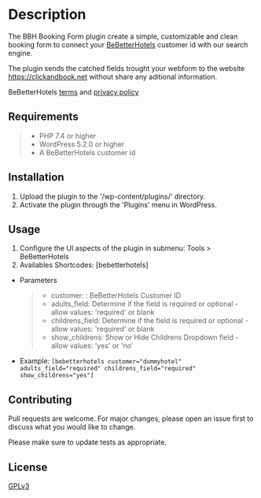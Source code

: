 # Description

The BBH Booking Form plugin create a simple, customizable and clean booking form to connect your [BeBetterHotels](https://www.bebetterhotels.com/) customer id with our search engine.

The plugin sends the catched fields trought your webform to the website https://clickandbook.net without share any aditional information.

BeBetterHotels [terms](https://www.bebetterhotels.com/terms/) and [privacy policy](https://www.bebetterhotels.com/politicas-de-privacidad/)

## Requirements
> * PHP 7.4 or higher
> * WordPress 5.2.0 or higher
> * A BeBetterHotels customer id

## Installation

1. Upload the plugin to the '/wp-content/plugins/' directory.
2. Activate the plugin through the 'Plugins' menu in WordPress.

## Usage
1. Configure the UI aspects of the plugin in submenu: Tools > BeBetterHotels
2. Availables Shortcodes: [bebetterhotels]
  - Parameters
    > * customer: : BeBetterHotels Customer ID
    > * adults_field: Determine if the field is required or optional - allow values: 'required' or blank
    > * childrens_field: Determine if the field is required or optional - allow values: 'required' or blank
    > * show_childrens: Show or Hide Childrens Dropdown field - allow values: 'yes' or 'no'
  - Example:
      ```[bebetterhotels customer="dummyhotel" adults_field="required" childrens_field="required" show_childrens="yes"]```

## Contributing
Pull requests are welcome. For major changes, please open an issue first to discuss what you would like to change.

Please make sure to update tests as appropriate.

## License
[GPLv3](http://www.gnu.org/licenses/gpl-3.0.html)